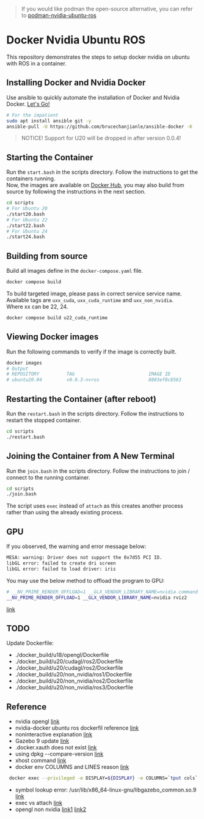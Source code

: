 > If you would like podman the open-source alternative,
> you can refer to [podman-nvidia-ubuntu-ros](https://github.com/BruceChanJianLe/podman-nvidia-ubuntu-ros)

# Docker Nvidia Ubuntu ROS

This repository demonstrates the steps to setup docker nvidia on ubuntu with ROS in a container.

## Installing Docker and Nvidia Docker

Use ansible to quickly automate the installation of Docker and Nvidia Docker.
[Let's Go!](https://github.com/BruceChanJianLe/ansible-docker)

```bash
# For the impatient
sudo apt install ansible git -y
ansible-pull -U https://github.com/brucechanjianle/ansible-docker -K
```

> NOTICE!
> Support for U20 will be dropped in after version 0.0.4!

## Starting the Container

Run the `start.bash` in the scripts directory. Follow the instructions to get the containers running.  
Now, the images are available on [Docker Hub](https://hub.docker.com/u/brucechanjianle),
you may also build from source by following the instructions in the next section.

```bash
cd scripts
# For Ubuntu 20
./start20.bash
# For Ubuntu 22
./start22.bash
# For Ubuntu 24
./start24.bash
```

## Building from source

Build all images define in the `docker-compose.yaml` file.  
```bash
docker compose build
```

To build targeted image, please pass in correct service service name.  
Available tags are `uxx_cuda`, `uxx_cuda_runtime` and `uxx_non_nvidia`.  
Where xx can be 22, 24.  

```bash
docker compose build u22_cuda_runtime
```

## Viewing Docker images

Run the following commands to verify if the image is correctly built.  
```bash
docker images
# Output
# REPOSITORY          TAG                           IMAGE ID            CREATED             SIZE
# ubuntu20.04         v0.0.3-nvros                  8803ef8c8563        3 hours ago         3.32GB
```


## Restarting the Container (after reboot)

Run the `restart.bash` in the scripts directory. Follow the instructions to restart the stopped container.  
```bash
cd scripts
./restart.bash
```

## Joining the Container from A New Terminal

Run the `join.bash` in the scripts directory. Follow the instructions to join / connect to the running container.  
```bash
cd scripts
./join.bash
```
The script uses `exec` instead of `attach` as this creates another process rather than using the already existing process.  

## GPU

If you observed, the warning and error message below:  
```bash
MESA: warning: Driver does not support the 0x7d55 PCI ID.
libGL error: failed to create dri screen
libGL error: failed to load driver: iris
```

You may use the below method to offload the program to GPU:  
```bash
# __NV_PRIME_RENDER_OFFLOAD=1 __GLX_VENDOR_LIBRARY_NAME=nvidia command
__NV_PRIME_RENDER_OFFLOAD=1 __GLX_VENDOR_LIBRARY_NAME=nvidia rviz2
```
[link](https://wiki.archlinux.org/title/PRIME)

## TODO

Update Dockerfile:
- ./docker_build/u18/opengl/Dockerfile
- ./docker_build/u20/cudagl/ros2/Dockerfile
- ./docker_build/u20/cudagl/ros2/Dockerfile
- ./docker_build/u20/non_nvidia/ros1/Dockerfile
- ./docker_build/u20/non_nvidia/ros2/Dockerfile
- ./docker_build/u20/non_nvidia/ros3/Dockerfile

## Reference
- nvidia opengl [link](https://hub.docker.com/r/nvidia/opengl)
- nvidia-docker ubuntu ros dockerfil reference [link](https://github.com/osrf/subt/blob/master/docker/subt_sim_entry/Dockerfile)
- noninteractive explanation [link](https://linuxhint.com/debian_frontend_noninteractive/)
- Gazebo 9 update [link](http://gazebosim.org/tutorials?cat=install&tut=install_ubuntu&ver=9.0)
- .docker.xauth does not exist [link](https://github.com/lbeaucourt/Object-detection/issues/7)
- using dpkg --compare-version [link](https://mike632t.wordpress.com/2017/03/02/compairing-version-numbers-using-dpkg/)
- xhost command [link](https://unix.stackexchange.com/questions/177557/what-does-this-xhost-command-do)
- docker env COLUMNS and LINES reason [link](https://codeslake.github.io/ubuntu/installation/when-terminal-created-from-docker-exec-has-strange-behaviour-abnormal-size-command-vanishing/)
```bash
 docker exec --privileged -e DISPLAY=${DISPLAY} -e COLUMNS=`tput cols` -e LINES=`tput lines` -ti ${arr[$CONTAINERNAME]} bash
```
- symbol lookup error: /usr/lib/x86_64-linux-gnu/libgazebo_common.so.9 [link](https://answers.gazebosim.org//question/22071/symbol-lookup-error-both-instalation-methods/)
- exec vs attach [link](https://stackoverflow.com/questions/30960686/difference-between-docker-attach-and-docker-exec)
- opengl non nvidia [link1](https://medium.com/@benjamin.botto/opengl-and-cuda-applications-in-docker-af0eece000f1) [link2](https://github.com/utensils/docker-opengl)
